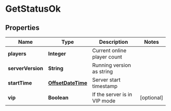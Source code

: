 
# GetStatusOk

## Properties
Name | Type | Description | Notes
------------ | ------------- | ------------- | -------------
**players** | **Integer** | Current online player count | 
**serverVersion** | **String** | Running version as string | 
**startTime** | [**OffsetDateTime**](OffsetDateTime.md) | Server start timestamp | 
**vip** | **Boolean** | If the server is in VIP mode |  [optional]



